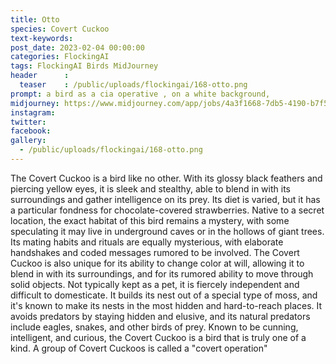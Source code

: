 ```yaml
---
title: Otto
species: Covert Cuckoo
text-keywords: 
post_date: 2023-02-04 00:00:00
categories: FlockingAI
tags: FlockingAI Birds MidJourney 
header      :
  teaser    : /public/uploads/flockingai/168-otto.png
prompt: a bird as a cia operative , on a white background, 
midjourney: https://www.midjourney.com/app/jobs/4a3f1668-7db5-4190-b7f5-0fab4b24bfb7
instagram: 
twitter: 
facebook: 
gallery: 
  - /public/uploads/flockingai/168-otto.png
---
```


The Covert Cuckoo is a bird like no other. With its glossy black feathers and piercing yellow eyes, it is sleek and stealthy, able to blend in with its surroundings and gather intelligence on its prey. Its diet is varied, but it has a particular fondness for chocolate-covered strawberries. Native to a secret location, the exact habitat of this bird remains a mystery, with some speculating it may live in underground caves or in the hollows of giant trees. Its mating habits and rituals are equally mysterious, with elaborate handshakes and coded messages rumored to be involved. The Covert Cuckoo is also unique for its ability to change color at will, allowing it to blend in with its surroundings, and for its rumored ability to move through solid objects. Not typically kept as a pet, it is fiercely independent and difficult to domesticate. It builds its nest out of a special type of moss, and it's known to make its nests in the most hidden and hard-to-reach places. It avoids predators by staying hidden and elusive, and its natural predators include eagles, snakes, and other birds of prey. Known to be cunning, intelligent, and curious, the Covert Cuckoo is a bird that is truly one of a kind. A group of Covert Cuckoos is called a "covert operation"